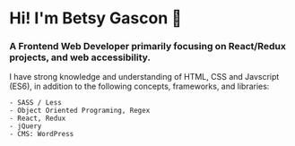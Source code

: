 
# Hi! I'm Betsy Gascon 👋
### A Frontend Web Developer primarily focusing on React/Redux projects, and web accessibility.

I have strong knowledge and understanding of HTML, CSS and Javscript (ES6), in addition to the following concepts, frameworks, and libraries:
```
- SASS / Less
- Object Oriented Programing, Regex
- React, Redux
- jQuery
- CMS: WordPress
```


<!--
**betsygascon/betsygascon** is a ✨ _special_ ✨ repository because its `README.md` (this file) appears on your GitHub profile.

Here are some ideas to get you started:

- 🔭 I’m currently working on ...
- 🌱 I’m currently learning ...
- 👯 I’m looking to collaborate on ...
- 🤔 I’m looking for help with ...
- 💬 Ask me about ...
- 📫 How to reach me: ...
- 😄 Pronouns: ...
- ⚡ Fun fact: ...
-->
